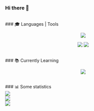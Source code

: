 ### Hi there 👋
<br>
### 🎓 Languages | Tools
<p align="center">
  <img src="https://skillicons.dev/icons?i=css,html,scss,js" />  
</p>
<p align="center">
  <img src="https://skillicons.dev/icons?i=git,webpack" />
  <img src="https://skillicons.dev/icons?i=figma" />
</p>
<br>
### 📚 Currently Learning
<p align="center">
  <img src="https://skillicons.dev/icons?i=typescript,nodejs,react" />  
</p>
<br>
### 📊 Some statistics
<div>
  <img src="https://www.codewars.com/users/AishSI/badges/large">  
</div>
<div>
  <img src="https://github-readme-stats.vercel.app/api?username=aishsi&show_icons=true&theme=city_lights">  
</div>
<div>
  <img src="https://github-profile-trophy.vercel.app/?username=aishsi&rank=B,AA&theme=buddhism">
</div>
